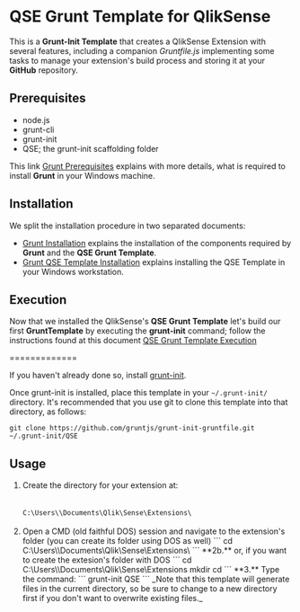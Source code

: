 # QSE Grunt Template for QlikSense

This is a **Grunt-Init Template** that creates a QlikSense Extension with several features, including a companion *Gruntfile.js* implementing some tasks to manage your extension's build process and storing it at your **GitHub** repository.

## Prerequisites

* node.js
* grunt-cli
* grunt-init
* QSE; the grunt-init scaffolding folder

This link [Grunt Prerequisites](docs/Grunt-Prerequisites.md) explains with more details, what is required to install **Grunt** in your Windows machine.

## Installation

We split the installation procedure in two separated documents:

* [Grunt Installation](docs/Grunt-Installation.md) explains the installation of the components required by **Grunt** and the **QSE Grunt Template**.
* [Grunt QSE Template Installation](docs/Grunt-QSE-Template-Installation.md) explains installing the QSE Template in your Windows workstation.

## Execution

Now that we installed the QlikSense's <b>QSE Grunt Template</b> let's build our first <b>GruntTemplate</b> by executing the <b>grunt-init</b> command; follow the instructions found at this document [QSE Grunt Template Execution](docs/Grunt-QSE-Template-Execution.md)



=============

If you haven't already done so, install [grunt-init](http://gruntjs.com/project-scaffolding "grunt-init").

Once grunt-init is installed, place this template in your `~/.grunt-init/` directory. It's recommended that you use git to clone this template into that directory, as follows:
```
git clone https://github.com/gruntjs/grunt-init-gruntfile.git ~/.grunt-init/QSE
```
## Usage
<ol>
<li> Create the directory for your extension at:<br><br>
<code>
C:\Users\<user-login>\Documents\Qlik\Sense\Extensions\<Extension_Name>
</code></li><br>

<li> Open a CMD (old faithful DOS) session and navigate to the extension's folder (you can create its folder using DOS as well)
```
cd C:\Users\<user-login>\Documents\Qlik\Sense\Extensions\<Extension_Name>
```
**2b.** or, if you want to create the extesion's folder with DOS
```
cd C:\Users\<user-login>\Documents\Qlik\Sense\Extensions
mkdir <Extension_Name>
cd <Extension_Name>
```
**3.** Type the command:
```
grunt-init QSE
```
_Note that this template will generate files in the current directory, so be sure to change to a new directory first if you don't want to overwrite existing files._
</ol>